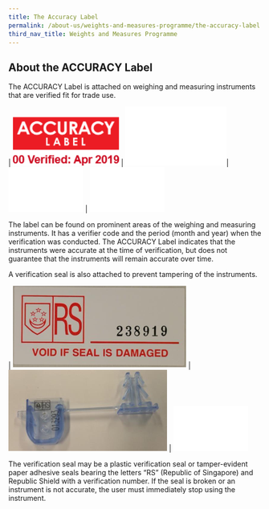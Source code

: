 ```yaml
---
title: The Accuracy Label
permalink: /about-us/weights-and-measures-programme/the-accuracy-label
third_nav_title: Weights and Measures Programme
---
```

## About the ACCURACY Label

The ACCURACY Label is attached on weighing and measuring instruments that are verified fit for trade use. 

| ![accuracy label](/images/about/accuracy_label.jpg) | ![blank2](images/about/blank2.png)| ![blank1](images/about/blank1.png) | ![blank1](images/about/blank1.png)
 
The label can be found on prominent areas of the weighing and measuring instruments. It has a verifier code and the period (month and year) when the verification was conducted. The ACCURACY Label indicates that the instruments were accurate at the time of verification, but does not guarantee that the instruments will remain accurate over time.

A verification seal is also attached to prevent tampering of the instruments. 

| ![paper seal](/images/about/wm-seal.png) | ![plastic seal](images/about/wm-plastic-seal.png) | ![blank2](images/about/blank1.png)

The verification seal may be a plastic verification seal or tamper-evident paper adhesive seals bearing the letters “RS” (Republic of Singapore) and Republic Shield with a verification number. If the seal is broken or an instrument is not accurate, the user must immediately stop using the instrument.  
